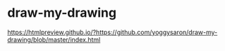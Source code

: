 # draw-my-drawing
https://htmlpreview.github.io/?https://github.com/yoggysaron/draw-my-drawing/blob/master/index.html
